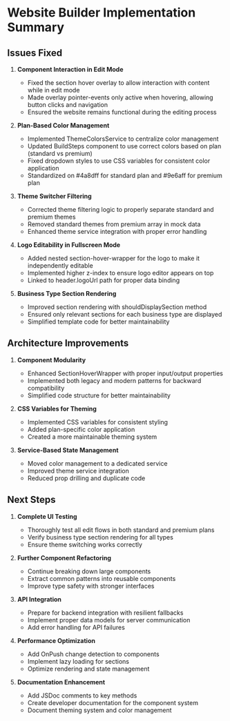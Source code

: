 # Website Builder Implementation Summary

## Issues Fixed

1. **Component Interaction in Edit Mode**

   - Fixed the section hover overlay to allow interaction with content while in edit mode
   - Made overlay pointer-events only active when hovering, allowing button clicks and navigation
   - Ensured the website remains functional during the editing process

2. **Plan-Based Color Management**

   - Implemented ThemeColorsService to centralize color management
   - Updated BuildSteps component to use correct colors based on plan (standard vs premium)
   - Fixed dropdown styles to use CSS variables for consistent color application
   - Standardized on #4a8dff for standard plan and #9e6aff for premium plan

3. **Theme Switcher Filtering**

   - Corrected theme filtering logic to properly separate standard and premium themes
   - Removed standard themes from premium array in mock data
   - Enhanced theme service integration with proper error handling

4. **Logo Editability in Fullscreen Mode**

   - Added nested section-hover-wrapper for the logo to make it independently editable
   - Implemented higher z-index to ensure logo editor appears on top
   - Linked to header.logoUrl path for proper data binding

5. **Business Type Section Rendering**
   - Improved section rendering with shouldDisplaySection method
   - Ensured only relevant sections for each business type are displayed
   - Simplified template code for better maintainability

## Architecture Improvements

1. **Component Modularity**

   - Enhanced SectionHoverWrapper with proper input/output properties
   - Implemented both legacy and modern patterns for backward compatibility
   - Simplified code structure for better maintainability

2. **CSS Variables for Theming**

   - Implemented CSS variables for consistent styling
   - Added plan-specific color application
   - Created a more maintainable theming system

3. **Service-Based State Management**
   - Moved color management to a dedicated service
   - Improved theme service integration
   - Reduced prop drilling and duplicate code

## Next Steps

1. **Complete UI Testing**

   - Thoroughly test all edit flows in both standard and premium plans
   - Verify business type section rendering for all types
   - Ensure theme switching works correctly

2. **Further Component Refactoring**

   - Continue breaking down large components
   - Extract common patterns into reusable components
   - Improve type safety with stronger interfaces

3. **API Integration**

   - Prepare for backend integration with resilient fallbacks
   - Implement proper data models for server communication
   - Add error handling for API failures

4. **Performance Optimization**

   - Add OnPush change detection to components
   - Implement lazy loading for sections
   - Optimize rendering and state management

5. **Documentation Enhancement**
   - Add JSDoc comments to key methods
   - Create developer documentation for the component system
   - Document theming system and color management
